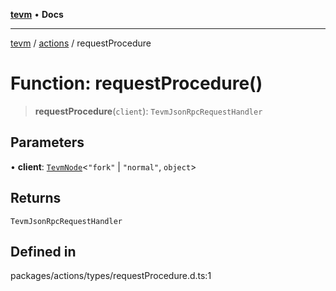 [**tevm**](../../README.md) • **Docs**

***

[tevm](../../modules.md) / [actions](../README.md) / requestProcedure

# Function: requestProcedure()

> **requestProcedure**(`client`): `TevmJsonRpcRequestHandler`

## Parameters

• **client**: [`TevmNode`](../../index/type-aliases/TevmNode.md)\<`"fork"` \| `"normal"`, `object`\>

## Returns

`TevmJsonRpcRequestHandler`

## Defined in

packages/actions/types/requestProcedure.d.ts:1
